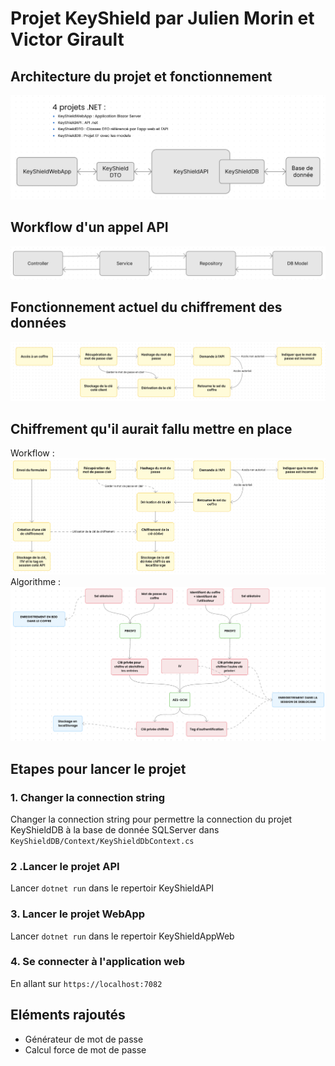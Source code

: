 # Projet KeyShield par Julien Morin et Victor Girault
## Architecture du projet et fonctionnement
![Architecture du projet](img/archi.png)
## Workflow d'un appel API
![API Workflow](img/apiworkflow.png)
## Fonctionnement actuel du chiffrement des données
![Chiffrement actuel](img/chiffrement.png)
## Chiffrement qu'il aurait fallu mettre en place
Workflow :
![Chiffrement](img/chiffrement2.png)
Algorithme :
![Algo](img/algochiffrement.png)

## Etapes pour lancer le projet
### 1. Changer la connection string
Changer la connection string pour permettre la connection du projet KeyShieldDB à la base de donnée SQLServer dans `KeyShieldDB/Context/KeyShieldDbContext.cs`

### 2 .Lancer le projet API
Lancer ```dotnet run``` dans le repertoir KeyShieldAPI

### 3. Lancer le projet WebApp
Lancer ```dotnet run``` dans le repertoir KeyShieldAppWeb

### 4. Se connecter à l'application web
En allant sur ```https://localhost:7082```

## Eléments rajoutés
- Générateur de mot de passe
- Calcul force de mot de passe
